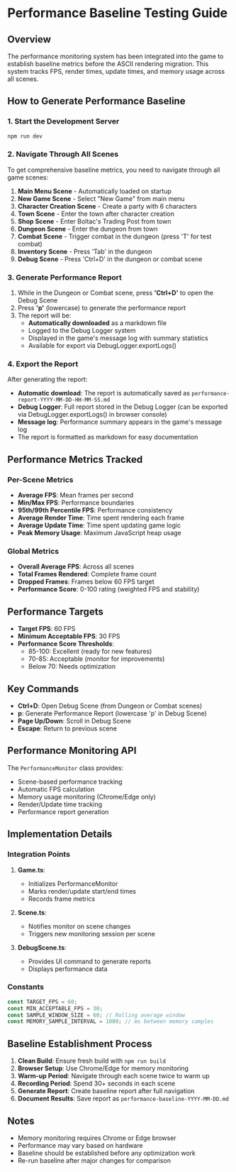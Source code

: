 # Performance Baseline Testing Guide

## Overview

The performance monitoring system has been integrated into the game to establish baseline metrics before the ASCII rendering migration. This system tracks FPS, render times, update times, and memory usage across all scenes.

## How to Generate Performance Baseline

### 1. Start the Development Server

```bash
npm run dev
```

### 2. Navigate Through All Scenes

To get comprehensive baseline metrics, you need to navigate through all game scenes:

1. **Main Menu Scene** - Automatically loaded on startup
2. **New Game Scene** - Select "New Game" from main menu
3. **Character Creation Scene** - Create a party with 6 characters
4. **Town Scene** - Enter the town after character creation
5. **Shop Scene** - Enter Boltac's Trading Post from town
6. **Dungeon Scene** - Enter the dungeon from town
7. **Combat Scene** - Trigger combat in the dungeon (press 'T' for test combat)
8. **Inventory Scene** - Press 'Tab' in the dungeon
9. **Debug Scene** - Press 'Ctrl+D' in the dungeon or combat scene

### 3. Generate Performance Report

1. While in the Dungeon or Combat scene, press **'Ctrl+D'** to open the Debug Scene
2. Press **'p'** (lowercase) to generate the performance report
3. The report will be:
   - **Automatically downloaded** as a markdown file
   - Logged to the Debug Logger system
   - Displayed in the game's message log with summary statistics
   - Available for export via DebugLogger.exportLogs()

### 4. Export the Report

After generating the report:
- **Automatic download**: The report is automatically saved as `performance-report-YYYY-MM-DD-HH-MM-SS.md`
- **Debug Logger**: Full report stored in the Debug Logger (can be exported via DebugLogger.exportLogs() in browser console)
- **Message log**: Performance summary appears in the game's message log
- The report is formatted as markdown for easy documentation

## Performance Metrics Tracked

### Per-Scene Metrics
- **Average FPS**: Mean frames per second
- **Min/Max FPS**: Performance boundaries
- **95th/99th Percentile FPS**: Performance consistency
- **Average Render Time**: Time spent rendering each frame
- **Average Update Time**: Time spent updating game logic
- **Peak Memory Usage**: Maximum JavaScript heap usage

### Global Metrics
- **Overall Average FPS**: Across all scenes
- **Total Frames Rendered**: Complete frame count
- **Dropped Frames**: Frames below 60 FPS target
- **Performance Score**: 0-100 rating (weighted FPS and stability)

## Performance Targets

- **Target FPS**: 60 FPS
- **Minimum Acceptable FPS**: 30 FPS
- **Performance Score Thresholds**:
  - 85-100: Excellent (ready for new features)
  - 70-85: Acceptable (monitor for improvements)
  - Below 70: Needs optimization

## Key Commands

- **Ctrl+D**: Open Debug Scene (from Dungeon or Combat scenes)
- **p**: Generate Performance Report (lowercase 'p' in Debug Scene)
- **Page Up/Down**: Scroll in Debug Scene
- **Escape**: Return to previous scene

## Performance Monitoring API

The `PerformanceMonitor` class provides:
- Scene-based performance tracking
- Automatic FPS calculation
- Memory usage monitoring (Chrome/Edge only)
- Render/Update time tracking
- Performance report generation

## Implementation Details

### Integration Points

1. **Game.ts**: 
   - Initializes PerformanceMonitor
   - Marks render/update start/end times
   - Records frame metrics

2. **Scene.ts**:
   - Notifies monitor on scene changes
   - Triggers new monitoring session per scene

3. **DebugScene.ts**:
   - Provides UI command to generate reports
   - Displays performance data

### Constants

```typescript
const TARGET_FPS = 60;
const MIN_ACCEPTABLE_FPS = 30;
const SAMPLE_WINDOW_SIZE = 60; // Rolling average window
const MEMORY_SAMPLE_INTERVAL = 1000; // ms between memory samples
```

## Baseline Establishment Process

1. **Clean Build**: Ensure fresh build with `npm run build`
2. **Browser Setup**: Use Chrome/Edge for memory monitoring
3. **Warm-up Period**: Navigate through each scene twice to warm up
4. **Recording Period**: Spend 30+ seconds in each scene
5. **Generate Report**: Create baseline report after full navigation
6. **Document Results**: Save report as `performance-baseline-YYYY-MM-DD.md`

## Notes

- Memory monitoring requires Chrome or Edge browser
- Performance may vary based on hardware
- Baseline should be established before any optimization work
- Re-run baseline after major changes for comparison